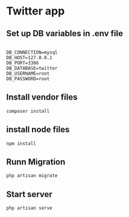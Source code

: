 <h1>Twitter app</h1>
<h2>Set up DB variables in .env file</h2>

<code>
DB_CONNECTION=mysql
DB_HOST=127.0.0.1
DB_PORT=3306
DB_DATABASE=twitter
DB_USERNAME=root
DB_PASSWORD=root
</code>
<h2>Install vendor files</h2>
<code>composer install</code>
<h2>install node files</h2>
<code>npm install</code>
<h2>Runn Migration</h2>
<code>php artisan migrate </code>
<h2>Start server</h2>
<code>php artisan serve </code>
